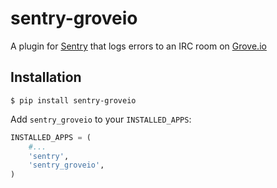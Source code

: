 # sentry-groveio
A plugin for [Sentry](https://www.getsentry.com/) that logs errors to an IRC room on [Grove.io](https://grove.io)

## Installation
`$ pip install sentry-groveio`

Add `sentry_groveio` to your `INSTALLED_APPS`:

```python
INSTALLED_APPS = (
    #...
    'sentry',
    'sentry_groveio',
)
```
